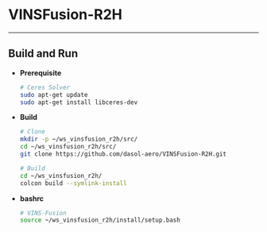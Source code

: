 
# VINSFusion-R2H

---

## Build and Run

  - **Prerequisite**

    ```bash
    # Ceres Solver
    sudo apt-get update
    sudo apt-get install libceres-dev
    ```

  - **Build**

    ```bash
    # Clone
    mkdir -p ~/ws_vinsfusion_r2h/src/
    cd ~/ws_vinsfusion_r2h/src/
    git clone https://github.com/dasol-aero/VINSFusion-R2H.git

    # Build
    cd ~/ws_vinsfusion_r2h/
    colcon build --symlink-install
    ```

  - **bashrc**

    ```bash
    # VINS-Fusion
    source ~/ws_vinsfusion_r2h/install/setup.bash
    ```

